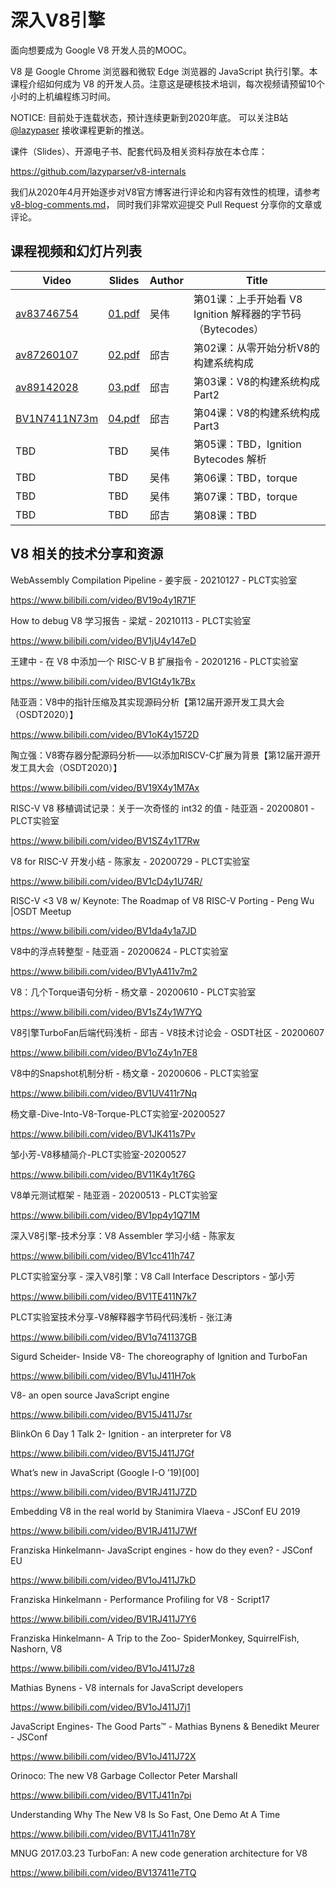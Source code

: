 # 深入V8引擎

面向想要成为 Google V8 开发人员的MOOC。

V8 是 Google Chrome 浏览器和微软 Edge 浏览器的 JavaScript 执行引擎。本课程介绍如何成为 V8 的开发人员。注意这是硬核技术培训，每次视频请预留10个小时的上机编程练习时间。

NOTICE: 目前处于连载状态，预计连续更新到2020年底。
可以关注B站 [@lazypaser](https://space.bilibili.com/296494084) 接收课程更新的推送。

课件（Slides）、开源电子书、配套代码及相关资料存放在本仓库：

https://github.com/lazyparser/v8-internals

我们从2020年4月开始逐步对V8官方博客进行评论和内容有效性的梳理，请参考 [v8-blog-comments.md](v8-blog-comments.md)，
同时我们非常欢迎提交 Pull Request 分享你的文章或评论。

## 课程视频和幻灯片列表

|Video|Slides|Author|Title|
|----|----|----|----|
|[av83746754](https://www.bilibili.com/video/av83746754)|[01.pdf](https://github.com/lazyparser/v8-internals/blob/master/slides/01-igniton-bytecode-dump.pdf)|吴伟|第01课：上手开始看 V8 Ignition 解释器的字节码（Bytecodes）|
|[av87260107](https://www.bilibili.com/video/av87260107)|[02.pdf](https://github.com/lazyparser/v8-internals/blob/master/slides/02-v8-build-system-part1.pdf)|邱吉|第02课：从零开始分析V8的构建系统构成|
|[av89142028](https://www.bilibili.com/video/av89142028)|[03.pdf](https://github.com/lazyparser/v8-internals/blob/master/slides/03-v8-build-system-part2.pdf)|邱吉|第03课：V8的构建系统构成Part2|
|[BV1N7411N73m](https://www.bilibili.com/video/BV1N7411N73m)|[04.pdf](https://github.com/lazyparser/v8-internals/blob/master/slides/04-v8-build-system-part3.pdf)|邱吉|第04课：V8的构建系统构成Part3|
|TBD|TBD|吴伟|第05课：TBD，Ignition Bytecodes 解析|
|TBD|TBD|吴伟|第06课：TBD，torque|
|TBD|TBD|吴伟|第07课：TBD，torque|
|TBD|TBD|邱吉|第08课：TBD|

## V8 相关的技术分享和资源

WebAssembly Compilation Pipeline - 姜宇辰 - 20210127 - PLCT实验室

https://www.bilibili.com/video/BV19o4y1R71F

How to debug V8 学习报告 - 梁斌 - 20210113 - PLCT实验室

https://www.bilibili.com/video/BV1jU4y147eD

王建中 - 在 V8 中添加一个 RISC-V B 扩展指令 - 20201216 - PLCT实验室

https://www.bilibili.com/video/BV1Gt4y1k7Bx

陆亚涵：V8中的指针压缩及其实现源码分析【第12届开源开发工具大会（OSDT2020）】

https://www.bilibili.com/video/BV1oK4y1572D

陶立强：V8寄存器分配源码分析——以添加RISCV-C扩展为背景【第12届开源开发工具大会（OSDT2020）】

https://www.bilibili.com/video/BV19X4y1M7Ax

RISC-V V8 移植调试记录：关于一次奇怪的 int32 的值 - 陆亚涵 - 20200801 - PLCT实验室

https://www.bilibili.com/video/BV1SZ4y1T7Rw

V8 for RISC-V 开发小结 - 陈家友 - 20200729 - PLCT实验室

https://www.bilibili.com/video/BV1cD4y1U74R/

RISC-V <3 V8 w/ Keynote: The Roadmap of V8 RISC-V Porting - Peng Wu |OSDT Meetup

https://www.bilibili.com/video/BV1da4y1a7JD

V8中的浮点转整型 - 陆亚涵 - 20200624 - PLCT实验室

https://www.bilibili.com/video/BV1yA411v7m2

V8：几个Torque语句分析 - 杨文章 - 20200610 - PLCT实验室

https://www.bilibili.com/video/BV1sZ4y1W7YQ

V8引擎TurboFan后端代码浅析 - 邱吉 - V8技术讨论会 - OSDT社区 - 20200607

https://www.bilibili.com/video/BV1oZ4y1n7E8

V8中的Snapshot机制分析 - 杨文章 - 20200606 - PLCT实验室

https://www.bilibili.com/video/BV1UV411r7Nq

杨文章-Dive-Into-V8-Torque-PLCT实验室-20200527

https://www.bilibili.com/video/BV1JK411s7Pv

邹小芳-V8移植简介-PLCT实验室-20200527

https://www.bilibili.com/video/BV11K4y1t76G

V8单元测试框架 - 陆亚涵 - 20200513 - PLCT实验室

https://www.bilibili.com/video/BV1pp4y1Q71M

深入V8引擎-技术分享：V8 Assembler 学习小结 - 陈家友

https://www.bilibili.com/video/BV1cc411h747

PLCT实验室分享 - 深入V8引擎：V8 Call Interface Descriptors - 邹小芳

https://www.bilibili.com/video/BV1TE411N7k7

PLCT实验室技术分享-V8解释器字节码代码浅析 - 张江涛

https://www.bilibili.com/video/BV1q741137GB

Sigurd Scheider- Inside V8- The choreography of Ignition and TurboFan

https://www.bilibili.com/video/BV1uJ411H7ok

V8- an open source JavaScript engine

https://www.bilibili.com/video/BV15J411J7sr

BlinkOn 6 Day 1 Talk 2- Ignition - an interpreter for V8

https://www.bilibili.com/video/BV15J411J7Gf

What’s new in JavaScript (Google I-O ’19)[00]

https://www.bilibili.com/video/BV1RJ411J7ZD

Embedding V8 in the real world by Stanimira Vlaeva - JSConf EU 2019

https://www.bilibili.com/video/BV1RJ411J7Wf

Franziska Hinkelmann- JavaScript engines - how do they even? - JSConf EU

https://www.bilibili.com/video/BV1oJ411J7kD

Franziska Hinkelmann - Performance Profiling for V8 - Script17

https://www.bilibili.com/video/BV1RJ411J7Y6

Franziska Hinkelmann- A Trip to the Zoo- SpiderMonkey, SquirrelFish, Nashorn, V8

https://www.bilibili.com/video/BV1oJ411J7z8

Mathias Bynens - V8 internals for JavaScript developers

https://www.bilibili.com/video/BV1oJ411J7j1

JavaScript Engines- The Good Parts™ - Mathias Bynens & Benedikt Meurer - JSConf

https://www.bilibili.com/video/BV1oJ411J72X

Orinoco: The new V8 Garbage Collector Peter Marshall

https://www.bilibili.com/video/BV1TJ411n7pi

Understanding Why The New V8 Is So Fast, One Demo At A Time

https://www.bilibili.com/video/BV1TJ411n78Y

MNUG 2017.03.23 TurboFan: A new code generation architecture for V8

https://www.bilibili.com/video/BV137411e7TQ
